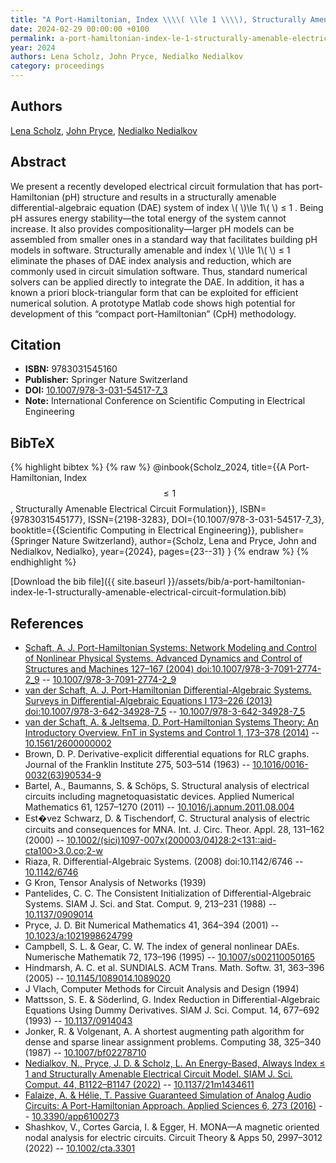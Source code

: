 ```yaml
---
title: "A Port-Hamiltonian, Index \\\\( \\le 1 \\\\), Structurally Amenable Electrical Circuit Formulation"
date: 2024-02-29 00:00:00 +0100
permalink: a-port-hamiltonian-index-le-1-structurally-amenable-electrical-circuit-formulation
year: 2024
authors: Lena Scholz, John Pryce, Nedialko Nedialkov
category: proceedings
---
```

 
## Authors
[Lena Scholz](authors/lena-scholz), [John Pryce](authors/john-d-pryce), [Nedialko Nedialkov](authors/nedialko-nedialkov)
 
## Abstract
We present a recently developed electrical circuit formulation that has port-Hamiltonian (pH) structure and results in a structurally amenable differential-algebraic equation (DAE) system of index \\(  \\)\le 1\\(  \\) ≤ 1 . Being pH assures energy stability—the total energy of the system cannot increase. It also provides compositionality—larger pH models can be assembled from smaller ones in a standard way that facilitates building pH models in software. Structurally amenable and index \\(  \\)\le 1\\(  \\) ≤ 1 eliminate the phases of DAE index analysis and reduction, which are commonly used in circuit simulation software. Thus, standard numerical solvers can be applied directly to integrate the DAE. In addition, it has a known a priori block-triangular form that can be exploited for efficient numerical solution. A prototype Matlab code shows high potential for development of this “compact port-Hamiltonian” (CpH) methodology.
 
## Citation
- **ISBN:** 9783031545160
- **Publisher:** Springer Nature Switzerland
- **DOI:** [10.1007/978-3-031-54517-7_3](https://doi.org/10.1007/978-3-031-54517-7_3)
- **Note:** International Conference on Scientific Computing in Electrical Engineering
 
## BibTeX
{% highlight bibtex %}
{% raw %}
@inbook{Scholz_2024,
  title={{A Port-Hamiltonian, Index $$\le 1$$, Structurally Amenable Electrical Circuit Formulation}},
  ISBN={9783031545177},
  ISSN={2198-3283},
  DOI={10.1007/978-3-031-54517-7_3},
  booktitle={{Scientific Computing in Electrical Engineering}},
  publisher={Springer Nature Switzerland},
  author={Scholz, Lena and Pryce, John and Nedialkov, Nedialko},
  year={2024},
  pages={23--31}
}
{% endraw %}
{% endhighlight %}
 
[Download the bib file]({{ site.baseurl }}/assets/bib/a-port-hamiltonian-index-le-1-structurally-amenable-electrical-circuit-formulation.bib)
 
## References
- [Schaft, A. J. Port-Hamiltonian Systems: Network Modeling and Control of Nonlinear Physical Systems. Advanced Dynamics and Control of Structures and Machines 127–167 (2004) doi:10.1007/978-3-7091-2774-2_9](port-hamiltonian-systems-network-modeling-and-control-of-nonlinear-physical-systems) -- [10.1007/978-3-7091-2774-2_9](https://doi.org/10.1007/978-3-7091-2774-2_9)
- [van der Schaft, A. J. Port-Hamiltonian Differential-Algebraic Systems. Surveys in Differential-Algebraic Equations I 173–226 (2013) doi:10.1007/978-3-642-34928-7_5](port-hamiltonian-differential-algebraic-systems) -- [10.1007/978-3-642-34928-7_5](https://doi.org/10.1007/978-3-642-34928-7_5)
- [van der Schaft, A. & Jeltsema, D. Port-Hamiltonian Systems Theory: An Introductory Overview. FnT in Systems and Control 1, 173–378 (2014)](port-hamiltonian-systems-theory-an-introductory-overview) -- [10.1561/2600000002](https://doi.org/10.1561/2600000002)
- Brown, D. P. Derivative-explicit differential equations for RLC graphs. Journal of the Franklin Institute 275, 503–514 (1963) -- [10.1016/0016-0032(63)90534-9](https://doi.org/10.1016/0016-0032(63)90534-9)
- Bartel, A., Baumanns, S. & Schöps, S. Structural analysis of electrical circuits including magnetoquasistatic devices. Applied Numerical Mathematics 61, 1257–1270 (2011) -- [10.1016/j.apnum.2011.08.004](https://doi.org/10.1016/j.apnum.2011.08.004)
- Est�vez Schwarz, D. & Tischendorf, C. Structural analysis of electric circuits and consequences for MNA. Int. J. Circ. Theor. Appl. 28, 131–162 (2000) -- [10.1002/(sici)1097-007x(200003/04)28:2<131::aid-cta100>3.0.co;2-w](https://doi.org/10.1002/(sici)1097-007x(200003/04)28:2<131::aid-cta100>3.0.co;2-w)
- Riaza, R. Differential-Algebraic Systems. (2008) doi:10.1142/6746 -- [10.1142/6746](https://doi.org/10.1142/6746)
- G Kron, Tensor Analysis of Networks (1939)
- Pantelides, C. C. The Consistent Initialization of Differential-Algebraic Systems. SIAM J. Sci. and Stat. Comput. 9, 213–231 (1988) -- [10.1137/0909014](https://doi.org/10.1137/0909014)
- Pryce, J. D. Bit Numerical Mathematics 41, 364–394 (2001) -- [10.1023/a:1021998624799](https://doi.org/10.1023/a:1021998624799)
- Campbell, S. L. & Gear, C. W. The index of general nonlinear DAEs. Numerische Mathematik 72, 173–196 (1995) -- [10.1007/s002110050165](https://doi.org/10.1007/s002110050165)
- Hindmarsh, A. C. et al. SUNDIALS. ACM Trans. Math. Softw. 31, 363–396 (2005) -- [10.1145/1089014.1089020](https://doi.org/10.1145/1089014.1089020)
- J Vlach, Computer Methods for Circuit Analysis and Design (1994)
- Mattsson, S. E. & Söderlind, G. Index Reduction in Differential-Algebraic Equations Using Dummy Derivatives. SIAM J. Sci. Comput. 14, 677–692 (1993) -- [10.1137/0914043](https://doi.org/10.1137/0914043)
- Jonker, R. & Volgenant, A. A shortest augmenting path algorithm for dense and sparse linear assignment problems. Computing 38, 325–340 (1987) -- [10.1007/bf02278710](https://doi.org/10.1007/bf02278710)
- [Nedialkov, N., Pryce, J. D. & Scholz, L. An Energy-Based, Always Index $\leq$ 1 and Structurally Amenable Electrical Circuit Model. SIAM J. Sci. Comput. 44, B1122–B1147 (2022)](an-energy-based-always-index-leq-1-and-structurally-amenable-electrical-circuit-model) -- [10.1137/21m1434611](https://doi.org/10.1137/21m1434611)
- [Falaize, A. & Hélie, T. Passive Guaranteed Simulation of Analog Audio Circuits: A Port-Hamiltonian Approach. Applied Sciences 6, 273 (2016)](passive-guaranteed-simulation-of-analog-audio-circuits-a-port-hamiltonian-approach) -- [10.3390/app6100273](https://doi.org/10.3390/app6100273)
- Shashkov, V., Cortes Garcia, I. & Egger, H. MONA—A magnetic oriented nodal analysis for electric circuits. Circuit Theory &amp; Apps 50, 2997–3012 (2022) -- [10.1002/cta.3301](https://doi.org/10.1002/cta.3301)

